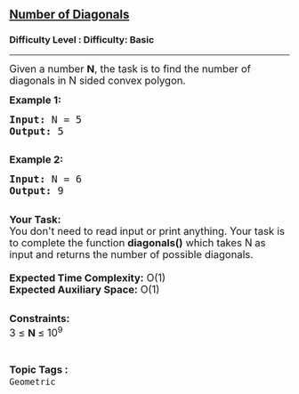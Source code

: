 <h2><a href="https://www.geeksforgeeks.org/problems/number-of-diagonals1020/1?page=1&difficulty=Basic&status=unsolved,attempted&sortBy=accuracy">Number of Diagonals</a></h2><h3>Difficulty Level : Difficulty: Basic</h3><hr><div class="problems_problem_content__Xm_eO"><p><span style="font-size:18px">Given a number <strong>N</strong>, the task is to find the number of diagonals in N sided convex polygon.</span></p>

<p><span style="font-size:18px"><strong>Example 1:</strong></span></p>

<pre><span style="font-size:18px"><strong>Input:</strong> N = 5
<strong>Output:</strong> 5</span>

</pre>

<p><span style="font-size:18px"><strong>Example 2:</strong></span></p>

<pre><span style="font-size:18px"><strong>Input:</strong> N = 6
<strong>Output:</strong> 9
</span></pre>

<p><br>
<span style="font-size:18px"><strong>Your Task:&nbsp;&nbsp;</strong></span><br>
<span style="font-size:18px">You don't need to read input or print anything. Your task is to complete the function <strong>diagonals()</strong>&nbsp;which takes N<strong> </strong>as input and returns the number of possible diagonals.<br>
<br>
<strong>Expected Time Complexity:</strong> O(1)<br>
<strong>Expected Auxiliary Space:</strong> O(1)</span></p>

<p><br>
<span style="font-size:18px"><strong>Constraints:</strong><br>
3 ≤&nbsp;<strong>N&nbsp;</strong>≤ 10<sup>9</sup></span></p>
</div><br><p><span style=font-size:18px><strong>Topic Tags : </strong><br><code>Geometric</code>&nbsp;